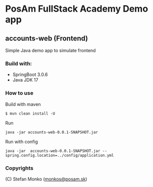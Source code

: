 # PosAm FullStack Academy Demo app

## accounts-web (Frontend)

Simple Java demo app to simulate frontend

### Build with:
- SpringBoot 3.0.6
- Java JDK 17


### How to use

Build with maven
```
$ mvn clean install -U 
```

Run
```
java -jar accounts-web-0.0.1-SNAPSHOT.jar
```

Run with config
```
java -jar  accounts-web-0.0.1-SNAPSHOT.jar --spring.config.location=../config/application.yml
```

### Copyrights
(C) Stefan Monko (monkos@posam.sk)